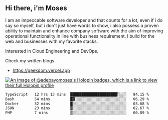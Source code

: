 ## Hi there, i'm Moses

I am an impeccable software developer and that counts for a lot, even if i do say so myself, but i don't just have words to show, i also possess a proven ability to maintain and enhance company software with the aim of improving operational functionality in line with business requirement. I build for the web and businesses with my favorite stacks.

Interested in Cloud Engineering and DevOps.

Check my written blogs
- https://geekdom.vercel.app

[![An image of @adebayomoses's Holopin badges, which is a link to view their full Holopin profile](https://holopin.me/adebayomoses)](https://holopin.io/@adebayomoses)

<!--START_SECTION:waka-->

```txt
TypeScript   12 hrs 13 mins  █████████████████████░░░░   84.15 %
Bash         54 mins         █▓░░░░░░░░░░░░░░░░░░░░░░░   06.29 %
Docker       32 mins         █░░░░░░░░░░░░░░░░░░░░░░░░   03.68 %
JSON         23 mins         ▓░░░░░░░░░░░░░░░░░░░░░░░░   02.67 %
PHP          7 mins          ▒░░░░░░░░░░░░░░░░░░░░░░░░   00.89 %
```

<!--END_SECTION:waka-->

